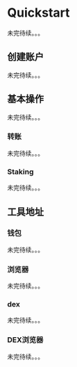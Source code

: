 # Quickstart
 未完待续。。。
## 创建账户
未完待续。。。
## 基本操作
未完待续。。。
### 转账
未完待续。。。
### Staking
未完待续。。。
## 工具地址
### 钱包
未完待续。。。
### 浏览器
未完待续。。。
### dex
未完待续。。。
### DEX浏览器
未完待续。。。

